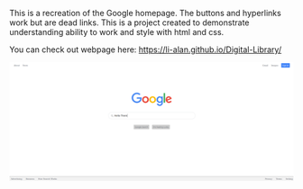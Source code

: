 This is a recreation of the Google homepage. 
The buttons and hyperlinks work but are dead links.
This is a project created to demonstrate understanding ability to work and style with html and css.

You can check out webpage here: https://li-alan.github.io/Digital-Library/


![screenshot](./images/google-homepage-screenshot.png)
